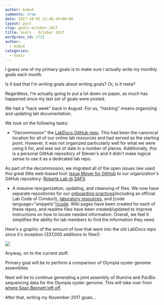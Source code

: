 ```yaml
---
author: kubu4
comments: true
date: 2017-10-02 21:46:16+00:00
layout: post
slug: goals-october-2017
title: Goals - October 2017
wordpress_id: 2725
author:
  - kubu4
categories:
  - Goals
---
```


I guess one of my primary goals is to make sure I actually write my monthly goals each month.

Is it bad that I'm writing goals about writing goals? Or, is it meta?

Regardless, I'm actually going to put a lot down on paper, as much has happened since my last set of goals were posted.

We had a "hack week" back in August. For us, "hacking" means organizing and updating lab documentation.

We took on the following tasks:





  * "Decommission" the [LabDocs GitHub repo](httpss://github.com/sr320/LabDocs). This had been the canonical location for all of our online lab resources and had served as the starting point. However, it was not organized particularly well for what we were using it for, and was out of date in a number of places. Additionally, this is a personal GitHub repository of Steven's and it didn't make logical sense to use it as a dedicated lab repo.



As part of the decommission, we migrated all of the open issues (we used this great little web-based tool: [Issue Mover for GitHub](httpss://github-issue-mover.appspot.com/) to our organization's GitHub repository: [Roberts Lab @ SAFS](https://github.com/RobertsLab/)





  * A massive reorganization, updating, and cleansing of files. We now have separate repositories for our [onboarding practices](httpss://github.com/RobertsLab/onboarding)(including an official Lab Code of Conduct), [laboratory resources](https://github.com/RobertsLab/resources), and [code language="snippets"][/code](https://github.com/RobertsLab/code). Wiki pages have been created for each of these repos, and readme files have been created/updated to improve instructions on how to locate needed information. Overall, we feel it simplifies the ability for lab members to find the information they need.



Here's a graphic of the amount of love that went into the old LabDocs repo since it's inception (337,000 additions to files!):

[![](https://eagle.fish.washington.edu/Arabidopsis/20171002_labdocs_stats.png)](http://eagle.fish.washington.edu/Arabidopsis/20171002_labdocs_stats.png)

Anyway, on to the current stuff.

Primary goal will be to perform a comparison of Olympia oyster genome assemblies.

Next will be to continue generating a joint assembly of Illumina and PacBio sequencing data for the Olympia oyster genome. This will take over from [where Sean Bennett left off](httpss://genefish.wordpress.com/2017/06/27/seans-notebook-mummernucmer-error/).

After that, writing my November 2017 goals...
